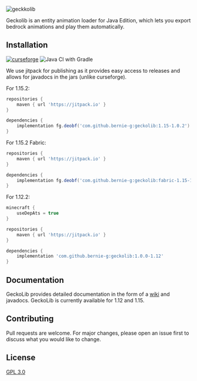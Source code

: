 ![geckkolib](https://i.softwarelocker.net/geckolib.png)

Geckolib is an entity animation loader for Java Edition, which lets you export bedrock animations and play them automatically.

## Installation
[![curseforge](http://cf.way2muchnoise.eu/versions/geckolib.svg)](https://www.curseforge.com/minecraft/mc-mods/geckolib)
![Java CI with Gradle](https://github.com/bernie-g/geckolib/workflows/Java%20CI%20with%20Gradle/badge.svg?branch=develop)

We use jitpack for publishing as it provides easy access to releases and allows for javadocs in the jars (unlike curseforge).

For 1.15.2:
```gradle
repositories {
    maven { url 'https://jitpack.io' }
}

dependencies {
    implementation fg.deobf('com.github.bernie-g:geckolib:1.15-1.0.2')
}
```

For 1.15.2 Fabric:
```gradle
repositories {
    maven { url 'https://jitpack.io' }
}

dependencies {
    implementation fg.deobf('com.github.bernie-g:geckolib:fabric-1.15-1.0.0')
}
```

For 1.12.2:
```gradle
minecraft {
    useDepAts = true
}

repositories {
    maven { url 'https://jitpack.io' }
}

dependencies {
    implementation 'com.github.bernie-g:geckolib:1.0.0-1.12'
}
```
## Documentation
GeckoLib provides detailed documentation in the form of a [wiki](https://github.com/bernie-g/geckolib/wiki) and javadocs. GeckoLib is currently available for 1.12 and 1.15.

## Contributing
Pull requests are welcome. For major changes, please open an issue first to discuss what you would like to change.



## License
[GPL 3.0](https://choosealicense.com/licenses/gpl-3.0/)

